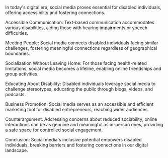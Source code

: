 In today's digital era, social media proves essential for disabled individuals, offering accessibility and fostering connections.

Accessible Communication: Text-based communication accommodates various disabilities, aiding those with hearing impairments or speech difficulties.

Meeting People: Social media connects disabled individuals facing similar challenges, fostering meaningful connections regardless of geographical boundaries.

Socialization Without Leaving Home: For those facing health-related limitations, social media becomes a lifeline, enabling online friendships and group activities.

Educating About Disability: Disabled individuals leverage social media to challenge stereotypes, educating the public through blogs, videos, and podcasts.

Business Promotion: Social media serves as an accessible and efficient marketing tool for disabled entrepreneurs, reaching wider audiences.

Counterargument: Addressing concerns about reduced sociability, online interactions can be as genuine and meaningful as in-person ones, providing a safe space for controlled social engagement.

Conclusion: Social media's inclusive potential empowers disabled individuals, breaking barriers and fostering connections in our digital landscape.
